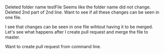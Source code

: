 Deleted folder name testFile 
Seems like the folder name did not change. 
Deleted 2nd part of 2nd line. Want to see if all these changes can be seen in one file.

I see that changes can be seen in one file wihtout having it to be merged. Let's see what 
happens after I create pull request and merge the file to master. 

Want to create pull request from command line.